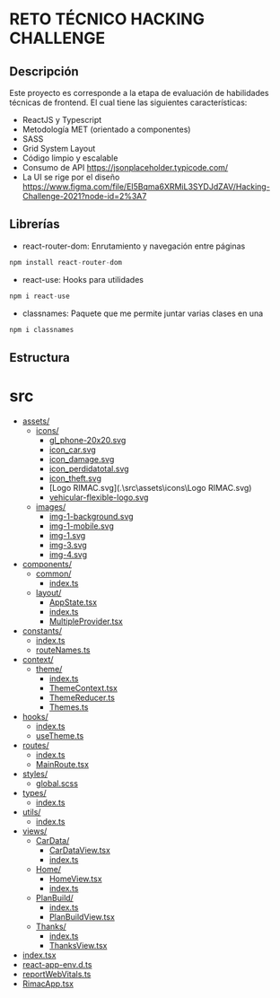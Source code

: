 # RETO TÉCNICO HACKING CHALLENGE

## Descripción

Este proyecto es corresponde a la etapa de evaluación de habilidades técnicas de frontend.
El cual tiene las siguientes características:

* ReactJS y Typescript
* Metodología MET (orientado a componentes)
* SASS
* Grid System Layout
* Código limpio y escalable
* Consumo de API https://jsonplaceholder.typicode.com/
* La UI se rige por el diseño https://www.figma.com/file/EI5Bqma6XRMiL3SYDJdZAV/Hacking-Challenge-2021?node-id=2%3A7

## Librerías

* react-router-dom: Enrutamiento y navegación entre páginas

```js
npm install react-router-dom
```

* react-use: Hooks para utilidades 

```js
npm i react-use
```
* classnames: Paquete que me permite juntar varias clases en una

```js
npm i classnames
```

## Estructura

# src

* [assets/](.\src\assets)
  * [icons/](.\src\assets\icons)
    * [gl_phone-20x20.svg](.\src\assets\icons\gl_phone-20x20.svg)
    * [icon_car.svg](.\src\assets\icons\icon_car.svg)
    * [icon_damage.svg](.\src\assets\icons\icon_damage.svg)
    * [icon_perdidatotal.svg](.\src\assets\icons\icon_perdidatotal.svg)
    * [icon_theft.svg](.\src\assets\icons\icon_theft.svg)
    * [Logo RIMAC.svg](.\src\assets\icons\Logo RIMAC.svg)
    * [vehicular-flexible-logo.svg](.\src\assets\icons\vehicular-flexible-logo.svg)
  * [images/](.\src\assets\images)
    * [img-1-background.svg](.\src\assets\images\img-1-background.svg)
    * [img-1-mobile.svg](.\src\assets\images\img-1-mobile.svg)
    * [img-1.svg](.\src\assets\images\img-1.svg)
    * [img-3.svg](.\src\assets\images\img-3.svg)
    * [img-4.svg](.\src\assets\images\img-4.svg)
* [components/](.\src\components)
  * [common/](.\src\components\common)
    * [index.ts](.\src\components\common\index.ts)
  * [layout/](.\src\components\layout)
    * [AppState.tsx](.\src\components\layout\AppState.tsx)
    * [index.ts](.\src\components\layout\index.ts)
    * [MultipleProvider.tsx](.\src\components\layout\MultipleProvider.tsx)
* [constants/](.\src\constants)
  * [index.ts](.\src\constants\index.ts)
  * [routeNames.ts](.\src\constants\routeNames.ts)
* [context/](.\src\context)
  * [theme/](.\src\context\theme)
    * [index.ts](.\src\context\theme\index.ts)
    * [ThemeContext.tsx](.\src\context\theme\ThemeContext.tsx)
    * [ThemeReducer.ts](.\src\context\theme\ThemeReducer.ts)
    * [Themes.ts](.\src\context\theme\Themes.ts)
* [hooks/](.\src\hooks)
  * [index.ts](.\src\hooks\index.ts)
  * [useTheme.ts](.\src\hooks\useTheme.ts)
* [routes/](.\src\routes)
  * [index.ts](.\src\routes\index.ts)
  * [MainRoute.tsx](.\src\routes\MainRoute.tsx)
* [styles/](.\src\styles)
  * [global.scss](.\src\styles\global.scss)
* [types/](.\src\types)
  * [index.ts](.\src\types\index.ts)
* [utils/](.\src\utils)
  * [index.ts](.\src\utils\index.ts)
* [views/](.\src\views)
  * [CarData/](.\src\views\CarData)
    * [CarDataView.tsx](.\src\views\CarData\CarDataView.tsx)
    * [index.ts](.\src\views\CarData\index.ts)
  * [Home/](.\src\views\Home)
    * [HomeView.tsx](.\src\views\Home\HomeView.tsx)
    * [index.ts](.\src\views\Home\index.ts)
  * [PlanBuild/](.\src\views\PlanBuild)
    * [index.ts](.\src\views\PlanBuild\index.ts)
    * [PlanBuildView.tsx](.\src\views\PlanBuild\PlanBuildView.tsx)
  * [Thanks/](.\src\views\Thanks)
    * [index.ts](.\src\views\Thanks\index.ts)
    * [ThanksView.tsx](.\src\views\Thanks\ThanksView.tsx)
* [index.tsx](.\src\index.tsx)
* [react-app-env.d.ts](.\src\react-app-env.d.ts)
* [reportWebVitals.ts](.\src\reportWebVitals.ts)
* [RimacApp.tsx](.\src\RimacApp.tsx)